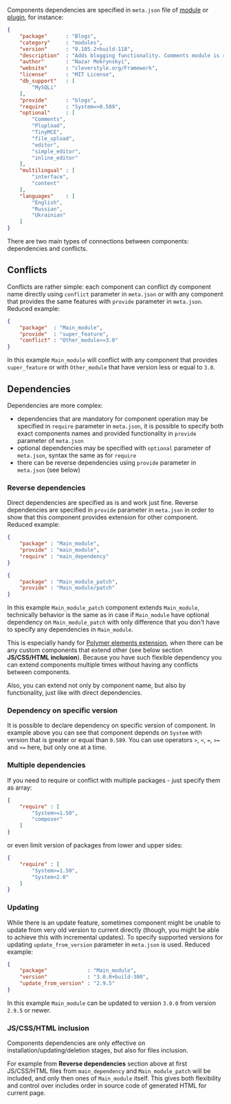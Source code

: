 Components dependencies are specified in `meta.json` file of [module](/docs/Module-architecture.md#metajson) or [plugin](/docs/Plugin-architecture.md#metajson), for instance:
```json
{
    "package"      : "Blogs",
    "category"     : "modules",
    "version"      : "0.105.2+build-118",
    "description"  : "Adds blogging functionality. Comments module is required for comments functionality, Plupload or similar module is required for files uploading functionality.",
    "author"       : "Nazar Mokrynskyi",
    "website"      : "cleverstyle.org/Framework",
    "license"      : "MIT License",
    "db_support"   : [
        "MySQLi"
    ],
    "provide"      : "blogs",
    "require"      : "System=>0.589",
    "optional"     : [
        "Comments",
        "Plupload",
        "TinyMCE",
        "file_upload",
        "editor",
        "simple_editor",
        "inline_editor"
    ],
    "multilingual" : [
        "interface",
        "content"
    ],
    "languages"    : [
        "English",
        "Russian",
        "Ukrainian"
    ]
}
```


There are two main types of connections between components: dependencies and conflicts.

## Conflicts
Conflicts are rather simple: each component can conflict dy component name directly using `conflict` parameter in `meta.json` or with any component that provides the same features with `provide` parameter in `meta.json`.
Reduced example:
```json
{
    "package"  : "Main_module",
    "provide"  : "super_feature",
    "conflict" : "Other_module<=3.0"
}
```
In this example `Main_module` will conflict with any component that provides `super_feature` or with `Other_module` that have version less or equal to `3.0`.

## Dependencies
Dependencies are more complex:
* dependencies that are mandatory for component operation may be specified in `require` parameter in `meta.json`, it is possible to specify both exact components names and provided functionality in `provide` parameter of `meta.json`
* optional dependencies may be specified with `optional` parameter of `meta.json`, syntax the same as for `require`
* there can be reverse dependencies using `provide` parameter in `meta.json` (see below)

### Reverse dependencies
Direct dependencies are specified as is and work just fine. Reverse dependencies are specified in `provide` parameter in `meta.json` in order to show that this component provides extension for other component.
Reduced example:
```json
{
    "package" : "Main_module",
    "provide" : "main_module",
    "require" : "main_dependency"
}
```
```json
{
    "package" : "Main_module_patch",
    "provide" : "Main_module/patch"
}
```
In this example `Main_module_patch` component extends `Main_module`, technically behavior is the same as in case if `Main_module` have optional dependency on `Main_module_patch` with only difference that you don't have to specify any dependencies in `Main_module`.

This is especially handy for [Polymer elements extension](/docs/Polymer-elements-extension.md), when there can be any custom components that extend other (see below section **JS/CSS/HTML inclusion**). Because you have such flexible dependency you can extend components multiple times without having any conflicts between components.

Also, you can extend not only by component name, but also by functionality, just like with direct dependencies.

### Dependency on specific version
It is possible to declare dependency on specific version of component. In example above you can see that component depends on `System` with version that is greater or equal than `0.589`.
You can use operators `>`, `<`, `=`, `>=` and `<=` here, but only one at a time.

### Multiple dependencies
If you need to require or conflict with multiple packages - just specify them as array:
```json
{
    "require" : [
        "System>=1.50",
        "composer"
    ]
}
```
or even limit version of packages from lower and upper sides:
```json
{
    "require" : [
        "System>=1.50",
        "System<2.0"
    ]
}
```

### Updating
While there is an update feature, sometimes component might be unable to update from very old version to current directly (though, you might be able to achieve this with incremental updates).
To specify supported versions for updating `update_from_version` parameter in `meta.json` is used.
Reduced example:
```json
{
    "package"             : "Main_module",
    "version"             : "3.0.0+build-300",
    "update_from_version" : "2.9.5"
}
```
In this example `Main_module` can be updated to version `3.0.0` from version `2.9.5` or newer.

### JS/CSS/HTML inclusion
Components dependencies are only effective on installation/updating/deletion stages, but also for files inclusion.

For example from **Reverse dependencies** section above at first JS/CSS/HTML files from `main_dependency` and `Main_module_patch` will be included, and only then ones of `Main_module` itself.
This gives both flexibility and control over includes order in source code of generated HTML for current page.

